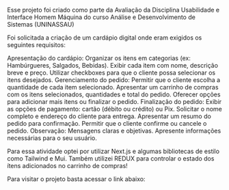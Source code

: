 Esse projeto foi criado como parte da Avaliação da Disciplina Usabilidade e Interface Homem Máquina do curso Análise e Desenvolvimento de Sistemas (UNINASSAU)

Foi solicitada a criação de um cardápio digital onde eram exigidos os seguintes requisitos:

Apresentação do cardápio:
Organizar os itens em categorias (ex: Hambúrgueres, Salgados, Bebidas).
Exibir cada item com nome, descrição breve e preço.
Utilizar checkboxes para que o cliente possa selecionar os itens desejados.
Gerenciamento do pedido:
Permitir que o cliente escolha a quantidade de cada item selecionado.
Apresentar um carrinho de compras com os itens selecionados, quantidades e total do pedido.
Oferecer opções para adicionar mais itens ou finalizar o pedido.
Finalização do pedido:
Exibir as opções de pagamento: cartão (débito ou crédito) ou Pix.
Solicitar o nome completo e endereço do cliente para entrega.
Apresentar um resumo do pedido para confirmação.
Permitir que o cliente confirme ou cancele o pedido.
Observação: Mensagens claras e objetivas. Apresente informações necessárias para o seu usuário.

Para essa atividade optei por utilizar Next.js e algumas bibliotecas de estilo como Tailwind e Mui. Também utilizei REDUX para controlar o estado dos ítens adicionados no carrinho de compras!

Para visitar o projeto basta acessar o link abaixo: 
